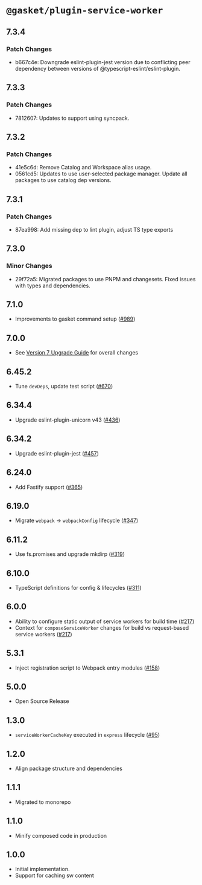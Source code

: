 # `@gasket/plugin-service-worker`

## 7.3.4

### Patch Changes

- b667c4e: Downgrade eslint-plugin-jest version due to conflicting peer dependency between versions of @typescript-eslint/eslint-plugin.

## 7.3.3

### Patch Changes

- 7812607: Updates to support using syncpack.

## 7.3.2

### Patch Changes

- 41e5c6d: Remove Catalog and Workspace alias usage.
- 0561cd5: Updates to use user-selected package manager. Update all packages to use catalog dep versions.

## 7.3.1

### Patch Changes

- 87ea998: Add missing dep to lint plugin, adjust TS type exports

## 7.3.0

### Minor Changes

- 29f72a5: Migrated packages to use PNPM and changesets. Fixed issues with types and dependencies.

## 7.1.0

- Improvements to gasket command setup ([#989])

## 7.0.0

- See [Version 7 Upgrade Guide] for overall changes

## 6.45.2

- Tune `devDeps`, update test script ([#670])

## 6.34.4

- Upgrade eslint-plugin-unicorn v43 ([#436])

## 6.34.2

- Upgrade eslint-plugin-jest ([#457])

## 6.24.0

- Add Fastify support ([#365])

## 6.19.0

- Migrate `webpack` -> `webpackConfig` lifecycle ([#347])

## 6.11.2

- Use fs.promises and upgrade mkdirp ([#319])

## 6.10.0

- TypeScript definitions for config & lifecycles ([#311])

## 6.0.0

- Ability to configure static output of service workers for build time ([#217])
- Context for `composeServiceWorker` changes for build vs request-based service workers ([#217])

## 5.3.1

- Inject registration script to Webpack entry modules ([#158])

## 5.0.0

- Open Source Release

## 1.3.0

- `serviceWorkerCacheKey` executed in `express` lifecycle ([#95])

## 1.2.0

- Align package structure and dependencies

## 1.1.1

- Migrated to monorepo

## 1.1.0

- Minify composed code in production

## 1.0.0

- Initial implementation.
- Support for caching sw content

[Version 7 Upgrade Guide]: /docs/upgrade-to-7.md
[#95]: https://github.com/godaddy/gasket/pull/95
[#158]: https://github.com/godaddy/gasket/pull/158
[#217]: https://github.com/godaddy/gasket/pull/217
[#311]: https://github.com/godaddy/gasket/pull/311
[#319]: https://github.com/godaddy/gasket/pull/319
[#347]: https://github.com/godaddy/gasket/pull/347
[#365]: https://github.com/godaddy/gasket/pull/365
[#436]: https://github.com/godaddy/gasket/pull/436
[#457]: https://github.com/godaddy/gasket/pull/457
[#670]: https://github.com/godaddy/gasket/pull/670
[#989]: https://github.com/godaddy/gasket/pull/989
